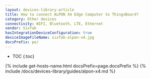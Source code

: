 ```yaml
---
layout: devices-library-article
title: How to connect ALPON X4 Edge Computer to ThingsBoard?
category: Other devices
connectivity: WIFI, Bluetooth, LTE, Ethernet
vendor: Sixfab
hasIntegrationDeviceConfiguration: true
deviceImageFileName: sixfab-alpon-x4.jpg
docsPrefix: pe/
---
```


* TOC
{:toc}

{% include get-hosts-name.html docsPrefix=page.docsPrefix %}
{% include /docs/devices-library/guides/alpon-x4.md %}
